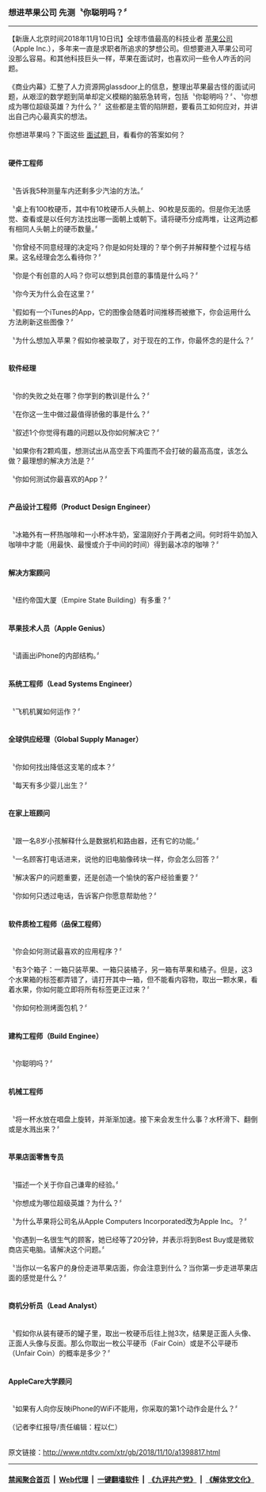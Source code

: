 ### 想进苹果公司 先测〝你聪明吗？〞
------------------------

<div class="wysiwyg">
 【新唐人北京时间2018年11月10日讯】全球市值最高的科技业者
 <a href="http://www.ntdtv.com/xtr/gb/articlelistbytag_苹果公司.html" target="_blank">
  苹果公司
 </a>
 （Apple Inc.），多年来一直是求职者所追求的梦想公司。但想要进入苹果公司可没那么容易。和其他科技巨头一样，苹果在面试时，也喜欢问一些令人咋舌的问题。
 <br/>
 <br/>
 《商业内幕》汇整了人力资源网glassdoor上的信息，整理出苹果最古怪的面试问题，从艰涩的数学题到简单却定义模糊的脑筋急转弯，包括〝你聪明吗？〞、〝你想成为哪位超级英雄？为什么？〞这些都是主管的陷阱题，要看员工如何应对，并讲出自己内心最真实的想法。
 <br/>
 <br/>
 你想进苹果吗？下面这些
 <a href="http://www.ntdtv.com/xtr/gb/articlelistbytag_面试题.html" target="_blank">
  面试题
 </a>
 目，看看你的答案如何？
 <br/>
 <br/>
 <h4>
  硬件工程师
 </h4>
 <br/>
 〝告诉我5种测量车内还剩多少汽油的方法。〞
 <br/>
 <br/>
 〝桌上有100枚硬币，其中有10枚硬币人头朝上、90枚是反面的。但是你无法感觉、查看或是以任何方法找出哪一面朝上或朝下。请将硬币分成两堆，让这两边都有相同人头朝上的硬币数量。〞
 <br/>
 <br/>
 〝你曾经不同意经理的决定吗？你是如何处理的？举个例子并解释整个过程与结果。这名经理会怎么看待你？〞
 <br/>
 <br/>
 〝你是个有创意的人吗？你可以想到具创意的事情是什么吗？〞
 <br/>
 <br/>
 〝你今天为什么会在这里？〞
 <br/>
 <br/>
 〝假如有一个iTunes的App，它的图像会随着时间推移而被撤下，你会运用什么方法刷新这些图像？〞
 <br/>
 <br/>
 〝为什么想加入苹果？假如你被录取了，对于现在的工作，你最怀念的是什么？〞
 <br/>
 <br/>
 <h4>
  软件经理
 </h4>
 <br/>
 〝你的失败之处在哪？你学到的教训是什么？〞
 <br/>
 <br/>
 〝在你这一生中做过最值得骄傲的事是什么？〞
 <br/>
 <br/>
 〝叙述1个你觉得有趣的问题以及你如何解决它？〞
 <br/>
 <br/>
 〝如果你有2颗鸡蛋，想测试出从高空丢下鸡蛋而不会打破的最高高度，该怎么做？最理想的解决方法是？〞
 <br/>
 <br/>
 〝你如何测试你最喜欢的App？〞
 <br/>
 <br/>
 <h4>
  产品设计工程师（Product Design Engineer）
 </h4>
 <br/>
 〝冰箱外有一杯热咖啡和一小杯冰牛奶，室温刚好介于两者之间。何时将牛奶加入咖啡中才能（用最快、最慢或介于中间的时间）得到最冰凉的咖啡？〞
 <br/>
 <br/>
 <h4>
  解决方案顾问
 </h4>
 <br/>
 〝纽约帝国大厦（Empire State Building）有多重？〞
 <br/>
 <br/>
 <h4>
  苹果技术人员（Apple Genius）
 </h4>
 <br/>
 〝请画出iPhone的内部结构。〞
 <br/>
 <br/>
 <h4>
  系统工程师（Lead Systems Engineer）
 </h4>
 <br/>
 〝飞机机翼如何运作？〞
 <br/>
 <br/>
 <h4>
  全球供应经理（Global Supply Manager）
 </h4>
 <br/>
 〝你如何找出降低这支笔的成本？〞
 <br/>
 <br/>
 〝每天有多少婴儿出生？〞
 <br/>
 <br/>
 <h4>
  在家上班顾问
 </h4>
 <br/>
 〝跟一名8岁小孩解释什么是数据机和路由器，还有它的功能。〞
 <br/>
 <br/>
 〝一名顾客打电话进来，说他的旧电脑像砖块一样，你会怎么回答？〞
 <br/>
 <br/>
 〝解决客户的问题重要，还是创造一个愉快的客户经验重要？〞
 <br/>
 <br/>
 〝你如何只透过电话，告诉客户你愿意帮助他？〞
 <br/>
 <br/>
 <h4>
  软件质检工程师（品保工程师）
 </h4>
 <br/>
 〝你会如何测试最喜欢的应用程序？〞
 <br/>
 <br/>
 〝有3个箱子：一箱只装苹果、一箱只装橘子，另一箱有苹果和橘子。但是，这3个水果箱的标签都弄错了，请打开其中一箱，但不能看内容物，取出一颗水果，看着水果，你如何能立即将所有标签更正过来？〞
 <br/>
 <br/>
 〝你如何检测烤面包机？〞
 <br/>
 <br/>
 <h4>
  建构工程师（Build Enginee）
 </h4>
 <br/>
 〝你聪明吗？〞
 <br/>
 <br/>
 <h4>
  机械工程师
 </h4>
 <br/>
 〝将一杯水放在唱盘上旋转，并渐渐加速。接下来会发生什么事？水杯滑下、翻倒或是水溅出来？〞
 <br/>
 <br/>
 <h4>
  苹果店面零售专员
 </h4>
 <br/>
 〝描述一个关于你自己谦卑的经验。〞
 <br/>
 <br/>
 〝你想成为哪位超级英雄？为什么？〞
 <br/>
 <br/>
 〝为什么苹果将公司名从Apple Computers Incorporated改为Apple Inc。？〞
 <br/>
 <br/>
 〝你遇到一名很生气的顾客，她已经等了20分钟，并表示将到Best Buy或是微软商店买电脑。请解决这个问题。〞
 <br/>
 <br/>
 〝当你以一名客户的身份走进苹果店面，你会注意到什么？当你第一步走进苹果店面的感觉是什么？〞
 <br/>
 <br/>
 <h4>
  商机分析员（Lead Analyst）
 </h4>
 <br/>
 〝假如你从装有硬币的罐子里，取出一枚硬币后往上抛3次，结果是正面人头像、正面人头像与反面。那么你取出一枚公平硬币（Fair Coin）或是不公平硬币（Unfair Coin）的概率是多少？〞
 <br/>
 <br/>
 <h4>
  AppleCare大学顾问
 </h4>
 <br/>
 〝如果有人向你反映iPhone的WiFi不能用，你采取的第1个动作会是什么？〞
 <br/>
 <br/>
 （记者李红报导/责任编辑：程以仁）
</div>

<br/>原文链接：http://www.ntdtv.com/xtr/gb/2018/11/10/a1398817.html


------------------------
#### [禁闻聚合首页](https://github.com/gfw-breaker/banned-news/blob/master/README.md) &nbsp;|&nbsp; [Web代理](https://github.com/gfw-breaker/open-proxy/blob/master/README.md) &nbsp;|&nbsp; [一键翻墙软件](https://github.com/gfw-breaker/nogfw/blob/master/README.md) &nbsp;|&nbsp; [《九评共产党》](https://github.com/gfw-breaker/9ping.md/blob/master/README.md#九评之一评共产党是什么) &nbsp;|&nbsp; [《解体党文化》](https://github.com/gfw-breaker/jtdwh.md/blob/master/README.md#绪论)